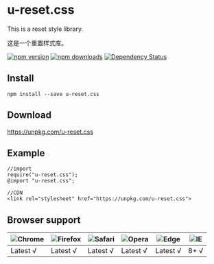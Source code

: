 # u-reset.css
This is a reset style library.

这是一个重置样式库。

[![npm version](https://img.shields.io/npm/v/u-reset.css.svg?style=flat-square)](https://www.npmjs.org/package/u-reset.css)
[![npm downloads](https://img.shields.io/npm/dm/u-reset.css.svg?style=flat-square)](http://npm-stat.com/charts.html?package=u-reset.css)
[![Dependency Status](https://img.shields.io/david/allcky/u-reset.css.svg?style=flat-square)](https://david-dm.org/allcky/u-reset.css)


## Install
```
npm install --save u-reset.css
```
## Download

https://unpkg.com/u-reset.css

## Example
```
//import
require("u-reset.css");
@import "u-reset.css";

//CDN
<link rel="stylesheet" href="https://unpkg.com/u-reset.css">
```

## Browser support

![Chrome](https://raw.github.com/alrra/browser-logos/master/src/chrome/chrome_48x48.png) | ![Firefox](https://raw.github.com/alrra/browser-logos/master/src/firefox/firefox_48x48.png) | ![Safari](https://raw.github.com/alrra/browser-logos/master/src/safari/safari_48x48.png) | ![Opera](https://raw.github.com/alrra/browser-logos/master/src/opera/opera_48x48.png) | ![Edge](https://raw.github.com/alrra/browser-logos/master/src/edge/edge_48x48.png) | ![IE](https://raw.github.com/alrra/browser-logos/master/src/archive/internet-explorer_9-11/internet-explorer_9-11_48x48.png) |
--- | --- | --- | --- | --- | --- |
Latest √ | Latest √ | Latest √ | Latest √ | Latest √| 8+ √


